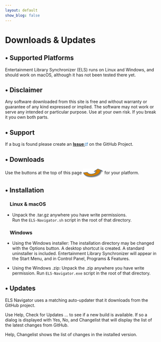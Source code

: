 ```yaml
---
layout: default
show_blog: false
---
```

# Downloads & Updates

## &bull; Supported Platforms

Entertainment Library Synchronizer (ELS) runs on Linux and Windows, and should work on macOS,
although it has not been tested there yet. 

## &bull; Disclaimer

Any software downloaded from this site is free and without warranty or guarantee of any
kind expressed or implied. The software may not work or serve any intended or particular
purpose. Use at your own risk. If you break it you own both parts.

## &bull; Support

If a bug is found please create an 
<a href="{{ site.issues_url }}" target="_blank"><b>Issue <img src="assets/images/link.png" alt="" title="On GitHub" align="bottom"  border="0"></b></a>
on the GitHub Project.


## &bull; Downloads

Use the buttons at the top of this page <img style="vertical-align:middle" src="assets/images/swoop-up-arrow.png" border="0"/> for your platform.


## &bull; Installation

### &nbsp;&nbsp;&nbsp; Linux & macOS

 * Unpack the .tar.gz anywhere you have write permissions.<br/>
   Run the ``` ELS-Navigator.sh ``` script in the root of that directory.

### &nbsp;&nbsp;&nbsp; Windows

 * Using the Windows installer: The installation directory may be changed with the Options button.
   A desktop shortcut is created. A standard uninstaller is included. Entertainment Library Synchronizer will
   appear in the Start Menu, and in Control Panel, Programs & Features.

 * Using the Windows .zip: Unpack the .zip anywhere you have write permission.
   Run ``` ELS-Navigator.exe ``` script in the root of that directory.


## &bull; Updates

ELS Navigator uses a matching auto-updater that it downloads from the GitHub project.

Use Help, Check for Updates ... to see if a new build is available. If so a dialog
is displayed with Yes, No, and Changelist that will display the list of the latest changes
from GitHub.

Help, Changelist shows the list of changes in the installed version.
